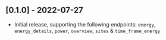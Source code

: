## [0.1.0] - 2022-07-27

- Initial release, supporting the following endpoints: `energy`, `energy_details`, `power`, `overview`, `sites` & `time_frame_energy`

